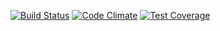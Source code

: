 [![Build Status](https://travis-ci.org/derrickshowers/getlink.svg?branch=master)](https://travis-ci.org/derrickshowers/getlink)
[![Code Climate](https://codeclimate.com/github/derrickshowers/getlink/badges/gpa.svg)](https://codeclimate.com/github/derrickshowers/getlink)
[![Test Coverage](https://codeclimate.com/github/derrickshowers/getlink/badges/coverage.svg)](https://codeclimate.com/github/derrickshowers/getlink/coverage)
